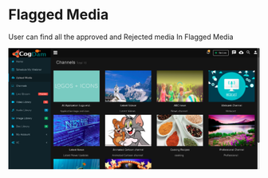 # Flagged Media

User can find all the approved and Rejected media In Flagged Media

![](../.gitbook/assets/image%20%2842%29.png)



